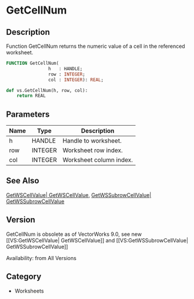 # GetCellNum

## Description
Function GetCellNum returns the numeric value of a cell in the referenced worksheet.

```pascal
FUNCTION GetCellNum(
				h   : HANDLE;
				row : INTEGER;
				col : INTEGER): REAL;
```

```python
def vs.GetCellNum(h, row, col):
    return REAL
```

## Parameters
|Name|Type|Description|
|---|---|---|
|h|HANDLE|Handle to worksheet.|
|row|INTEGER|Worksheet row index.|
|col|INTEGER|Worksheet column index.|

## See Also
[GetWSCellValue| GetWSCellValue](GetWSCellValue|%20GetWSCellValue.md), [GetWSSubrowCellValue| GetWSSubrowCellValue](GetWSSubrowCellValue|%20GetWSSubrowCellValue.md)

## Version
GetCellNum is obsolete as of VectorWorks 9.0, see new [[VS:GetWSCellValue| GetWSCellValue]] and [[VS:GetWSSubrowCellValue| GetWSSubrowCellValue]]

Availability: from All Versions

## Category
* Worksheets


